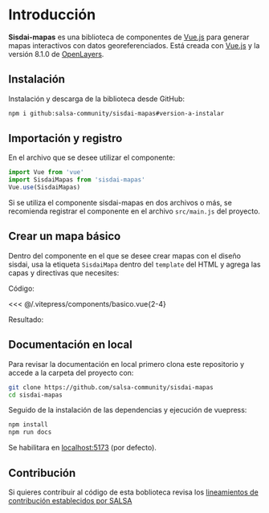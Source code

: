 <script setup>
import EjemploBasico from "./../.vitepress/components/basico.vue";
</script>

# Introducción

**Sisdai-mapas** es una biblioteca de componentes de [Vue.js](https://vuejs.org/) para generar mapas interactivos con datos georeferenciados. Está creada con [Vue.js](https://vuejs.org/) y la versión 8.1.0 de [OpenLayers](https://openlayers.org/).

## Instalación

Instalación y descarga de la biblioteca desde GitHub:

```sh
npm i github:salsa-community/sisdai-mapas#version-a-instalar
```

## Importación y registro

En el archivo que se desee utilizar el componente:

```js
import Vue from 'vue'
import SisdaiMapas from 'sisdai-mapas'
Vue.use(SisdaiMapas)
```

Si se utiliza el componente sisdai-mapas en dos archivos o más, se recomienda registrar el componente en el archivo `src/main.js` del proyecto.

## Crear un mapa básico

Dentro del componente en el que se desee crear mapas con el diseño sisdai, usa la etiqueta `SisdaiMapa` dentro del `template` del HTML y agrega las capas y directivas que necesites:

Código:

<<< @/.vitepress/components/basico.vue{2-4}

Resultado:

<EjemploBasico />

## Documentación en local

Para revisar la documentación en local primero clona este repositorio y accede a la carpeta del proyecto con:

```bash
git clone https://github.com/salsa-community/sisdai-mapas
cd sisdai-mapas
```

Seguido de la instalación de las dependencias y ejecución de vuepress:

```bash
npm install
npm run docs
```

Se habilitara en [localhost:5173](http://localhost:5173) (por defecto).

## Contribución

Si quieres contribuir al código de esta boblioteca revisa los [lineamientos de contribución establecidos por SALSA](https://salsa.crip.conacyt.mx/guidelines/contribute/)
